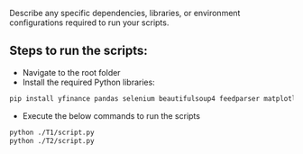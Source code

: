 Describe any specific dependencies, libraries, or environment configurations required to run your scripts.

## Steps to run the scripts:

- Navigate to the root folder
- Install the required Python libraries:

```bash
pip install yfinance pandas selenium beautifulsoup4 feedparser matplotlib seaborn
```

- Execute the below commands to run the scripts

```bash
python ./T1/script.py
python ./T2/script.py
```